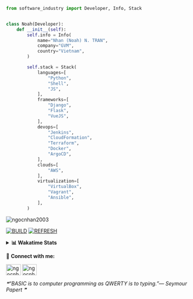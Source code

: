 ```python
from software_industry import Developer, Info, Stack


class Noah(Developer):
    def __init__(self):
        self.info = Info(
            name="Nhan (Noah) N. TRAN",
            company="GVM",
            country="Vietnam",
        )

        self.stack = Stack(
            languages=[
                "Python",
                "Shell",
                "JS",
            ],
            frameworks=[
                "Django",
                "Flask",
                "VueJS",
            ],
            devops=[
                "Jenkins",
                "CloudFormation",
                "Terraform",
                "Docker",
                "ArgoCD",
            ],
            clouds=[
                "AWS",
            ],
            virtualization=[
                "VirtualBox",
                "Vagrant",
                "Ansible",
            ],
        )
```
<img src="https://komarev.com/ghpvc/?username=ngocnhan2003&label=Profile%20views&color=0e75b6&style=flat" alt="ngocnhan2003" /> 

[![BUILD](https://github.com/ngocnhan2003/ngocnhan2003/actions/workflows/001_build.yml/badge.svg)](https://github.com/ngocnhan2003/ngocnhan2003/actions/workflows/001_build.yml)
[![REFRESH](https://github.com/ngocnhan2003/ngocnhan2003/actions/workflows/002_refresh.yml/badge.svg)](https://github.com/ngocnhan2003/ngocnhan2003/actions/workflows/002_refresh.yml)

<details> 
  <summary><b>📊 Wakatime Stats</b></summary>
  <br>
  
<!--START_SECTION:waka-->
![Code Time](http://img.shields.io/badge/Code%20Time-664%20hrs%201%20min-blue)

**I'm a Night 🦉** 

```text
🌞 Morning    90 commits     ██████░░░░░░░░░░░░░░░░░░░   26.55% 
🌆 Daytime    56 commits     ████░░░░░░░░░░░░░░░░░░░░░   16.52% 
🌃 Evening    118 commits    ████████░░░░░░░░░░░░░░░░░   34.81% 
🌙 Night      75 commits     █████░░░░░░░░░░░░░░░░░░░░   22.12%

```
📅 **I'm Most Productive on Wednesday** 

```text
Monday       72 commits     █████░░░░░░░░░░░░░░░░░░░░   21.24% 
Tuesday      28 commits     ██░░░░░░░░░░░░░░░░░░░░░░░   8.26% 
Wednesday    124 commits    █████████░░░░░░░░░░░░░░░░   36.58% 
Thursday     5 commits      ░░░░░░░░░░░░░░░░░░░░░░░░░   1.47% 
Friday       4 commits      ░░░░░░░░░░░░░░░░░░░░░░░░░   1.18% 
Saturday     51 commits     ███░░░░░░░░░░░░░░░░░░░░░░   15.04% 
Sunday       55 commits     ████░░░░░░░░░░░░░░░░░░░░░   16.22%

```


📊 **This Week I Spent My Time On** 

```text
⌚︎ Time Zone: Asia/Ho_Chi_Minh

💬 Programming Languages: 
SQL                      33 mins             ████████████████████████░   98.64% 
JSON                     0 secs              ░░░░░░░░░░░░░░░░░░░░░░░░░   1.36%

🔥 Editors: 
VS Code                  34 mins             █████████████████████████   100.0%

💻 Operating System: 
Mac                      34 mins             █████████████████████████   100.0%

```

**I Mostly Code in Python** 

```text
Python                   14 repos            ███████████░░░░░░░░░░░░░░   43.75% 
JavaScript               6 repos             ████░░░░░░░░░░░░░░░░░░░░░   18.75% 
TypeScript               2 repos             █░░░░░░░░░░░░░░░░░░░░░░░░   6.25% 
Kotlin                   2 repos             █░░░░░░░░░░░░░░░░░░░░░░░░   6.25% 
Vue                      2 repos             █░░░░░░░░░░░░░░░░░░░░░░░░   6.25%

```



 Last Updated on 11/01/2023 13:12:39 UTC+7
<!--END_SECTION:waka-->
</details>

🔗 **Connect with me:**

<a href="https://linkedin.com/in/ngocnhan2003" target="blank"><img align="center" src="https://raw.githubusercontent.com/rahuldkjain/github-profile-readme-generator/master/src/images/icons/Social/linked-in-alt.svg" alt="ngocnhan2003" height="30" width="40" /></a>
<a href="https://instagram.com/ngocnhan2003" target="blank"><img align="center" src="https://raw.githubusercontent.com/rahuldkjain/github-profile-readme-generator/master/src/images/icons/Social/instagram.svg" alt="ngocnhan2003" height="30" width="40" /></a>


<!--STARTS_HERE_QUOTE_README-->
<i>❝“BASIC is to computer programming as QWERTY is to typing.”— Seymour Papert   ❞</i>
<!--ENDS_HERE_QUOTE_README-->
